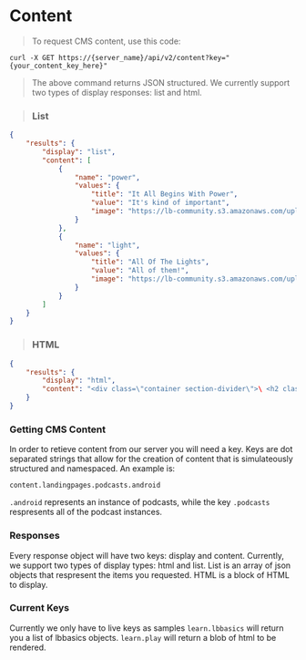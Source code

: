 # Content

> To request CMS content, use this code:

```shell
curl -X GET https://{server_name}/api/v2/content?key="{your_content_key_here}"
```
> The above command returns JSON structured. We currently support two types of display responses: list and html.

> ### List

```json
{
	"results": {
		"display": "list",
		"content": [
			{
				"name": "power",
				"values": {
					"title": "It All Begins With Power",
					"value": "It's kind of important",
					"image": "https://lb-community.s3.amazonaws.com/uploads/image/asset/9531/card_feature_IMG_4778_-_Copy.JPG"
				}
			},
			{
				"name": "light",
				"values": {
					"title": "All Of The Lights",
					"value": "All of them!",
					"image": "https://lb-community.s3.amazonaws.com/uploads/image/asset/5953/large_filled_Sweater_IMG_7021LR.jpg"
				}
			}
		]
	}
}
```

> ### HTML

```json
{
	"results": {
		"display": "html",
		"content": "<div class=\"container section-divider\">\ <h2 class=\"title-md section-title\">How it <strong class=\"purple\">Works</strong></h2>\ <div class=\"row\">\ <div class=\"col-sm-10 col-sm-offset-1 col-md-8 col-md-offset-2 col-lg-6 col-lg-offset-3\">\ <p class=\"section-sub-title\">The library has over 60 modules and growing. Every module works with every other in millions of combinations, you will never run out of things to make. Thousands of people are already inventing with littleBits. Join us!</p>\ </div></div></div>"
	}
}
```

### Getting CMS Content

In order to retieve content from our server you will need a key. Keys are dot separated strings that allow for the creation of content that is simulateously structured and namespaced. An example is:

`content.landingpages.podcasts.android`

`.android` represents an instance of podcasts, while the key `.podcasts` respresents all of the podcast instances. 

### Responses

Every response object will have two keys: display and content. Currently, we support two types of display types: html and list. List is an array of json objects that respresent the items you requested. HTML is a block of HTML to display.

### Current Keys

Currently we only have to live keys as samples `learn.lbbasics` will return you a list of lbbasics objects. `learn.play` will return a blob of html to be rendered.
